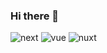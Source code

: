### Hi there 👋
![next](https://img.shields.io/badge/Next-000000?style=for-the-badge&logo=nextdotjs&logoColor=FFFFFF)
![vue](https://img.shields.io/badge/Vue-242936?style=for-the-badge&logo=vuedotjs)
![nuxt](https://img.shields.io/badge/Nuxt-242936?style=for-the-badge&logo=nuxtdotjs)
